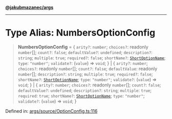[**@jakubmazanec/args**](../README.md)

---

# Type Alias: NumbersOptionConfig

> **NumbersOptionConfig** = \{ `arity?`: `number`; `choices?`: readonly `number`[]; `count?`:
> `false`; `defaultValue?`: `undefined`; `description?`: `string`; `multiple`: `true`; `required?`:
> `false`; `shortName?`: [`ShortOptionName`](ShortOptionName.md); `type`: `"number"`; `validate?`:
> (`value`) => `void`; \} \| \{ `arity?`: `number`; `choices?`: readonly `number`[]; `count?`:
> `false`; `defaultValue`: readonly `number`[]; `description?`: `string`; `multiple`: `true`;
> `required?`: `false`; `shortName?`: [`ShortOptionName`](ShortOptionName.md); `type`: `"number"`;
> `validate?`: (`value`) => `void`; \} \| \{ `arity?`: `number`; `choices?`: readonly `number`[];
> `count?`: `false`; `defaultValue?`: `undefined`; `description?`: `string`; `multiple`: `true`;
> `required`: `true`; `shortName?`: [`ShortOptionName`](ShortOptionName.md); `type`: `"number"`;
> `validate?`: (`value`) => `void`; \}

Defined in:
[args/source/OptionConfig.ts:116](https://github.com/jakubmazanec/tools/blob/026d472564678641afd0039e9c07d936f221ca46/packages/args/source/OptionConfig.ts#L116)
